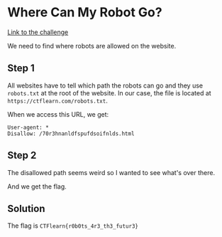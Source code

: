 # Where Can My Robot Go?
[Link to the challenge](https://ctflearn.com/challenge/107)

We need to find where robots are allowed on the website.

## Step 1
All websites have to tell which path the robots can go and they use `robots.txt` at the root of the website.
In our case, the file is located at `https://ctflearn.com/robots.txt`.

When we access this URL, we get:
```
User-agent: *
Disallow: /70r3hnanldfspufdsoifnlds.html
```

## Step 2
The disallowed path seems weird so I wanted to see what's over there.

And we get the flag.

## Solution
The flag is `CTFlearn{r0b0ts_4r3_th3_futur3}`